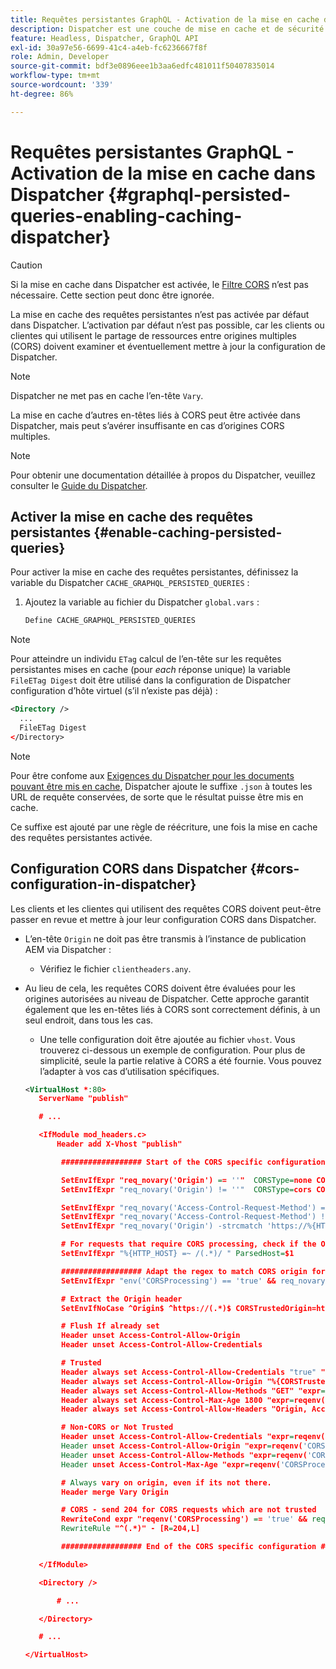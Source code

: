 ```yaml
---
title: Requêtes persistantes GraphQL - Activation de la mise en cache dans Dispatcher
description: Dispatcher est une couche de mise en cache et de sécurité pour les environnements de publication Adobe Experience Manager. Vous pouvez activer la mise en cache des requêtes persistantes dans AEM sans affichage.
feature: Headless, Dispatcher, GraphQL API
exl-id: 30a97e56-6699-41c4-a4eb-fc6236667f8f
role: Admin, Developer
source-git-commit: bdf3e0896eee1b3aa6edfc481011f50407835014
workflow-type: tm+mt
source-wordcount: '339'
ht-degree: 86%

---
```


# Requêtes persistantes GraphQL - Activation de la mise en cache dans Dispatcher {#graphql-persisted-queries-enabling-caching-dispatcher}

>[!CAUTION]
>
>Si la mise en cache dans Dispatcher est activée, le [Filtre CORS](/help/headless/deployment/cross-origin-resource-sharing.md) n’est pas nécessaire. Cette section peut donc être ignorée.

La mise en cache des requêtes persistantes n’est pas activée par défaut dans Dispatcher. L’activation par défaut n’est pas possible, car les clients ou clientes qui utilisent le partage de ressources entre origines multiples (CORS) doivent examiner et éventuellement mettre à jour la configuration de Dispatcher.

>[!NOTE]
>
>Dispatcher ne met pas en cache l’en-tête `Vary`.
>
>La mise en cache d’autres en-têtes liés à CORS peut être activée dans Dispatcher, mais peut s’avérer insuffisante en cas d’origines CORS multiples.

>[!NOTE]
>
>Pour obtenir une documentation détaillée à propos du Dispatcher, veuillez consulter le [Guide du Dispatcher](https://experienceleague.adobe.com/docs/experience-manager-dispatcher/using/dispatcher.html?lang=fr).

## Activer la mise en cache des requêtes persistantes {#enable-caching-persisted-queries}

Pour activer la mise en cache des requêtes persistantes, définissez la variable du Dispatcher `CACHE_GRAPHQL_PERSISTED_QUERIES` :

1. Ajoutez la variable au fichier du Dispatcher `global.vars` :

   ```xml
   Define CACHE_GRAPHQL_PERSISTED_QUERIES
   ```

>[!NOTE]
>
>Pour atteindre un individu `ETag` calcul de l’en-tête sur les requêtes persistantes mises en cache (pour *each* réponse unique) la variable `FileETag Digest` doit être utilisé dans la configuration de Dispatcher configuration d’hôte virtuel (s’il n’existe pas déjà) :
>
>```xml
><Directory />    
>   ...    
>   FileETag Digest
></Directory> 
>```

>[!NOTE]
>
>Pour être confome aux [Exigences du Dispatcher pour les documents pouvant être mis en cache](https://experienceleague.adobe.com/docs/experience-manager-dispatcher/using/troubleshooting/dispatcher-faq.html?lang=fr#how-does-the-dispatcher-return-documents%3F), Dispatcher ajoute le suffixe `.json` à toutes les URL de requête conservées, de sorte que le résultat puisse être mis en cache.
>
>Ce suffixe est ajouté par une règle de réécriture, une fois la mise en cache des requêtes persistantes activée.

## Configuration CORS dans Dispatcher {#cors-configuration-in-dispatcher}

Les clients et les clientes qui utilisent des requêtes CORS doivent peut-être passer en revue et mettre à jour leur configuration CORS dans Dispatcher.

* L’en-tête `Origin` ne doit pas être transmis à l’instance de publication AEM via Dispatcher :
   * Vérifiez le fichier `clientheaders.any`.
* Au lieu de cela, les requêtes CORS doivent être évaluées pour les origines autorisées au niveau de Dispatcher. Cette approche garantit également que les en-têtes liés à CORS sont correctement définis, à un seul endroit, dans tous les cas.
   * Une telle configuration doit être ajoutée au fichier `vhost`. Vous trouverez ci-dessous un exemple de configuration. Pour plus de simplicité, seule la partie relative à CORS a été fournie. Vous pouvez l’adapter à vos cas d’utilisation spécifiques.

  ```xml
  <VirtualHost *:80>
     ServerName "publish"
  
     # ...
  
     <IfModule mod_headers.c>
         Header add X-Vhost "publish"
  
          ################## Start of the CORS specific configuration ##################
  
          SetEnvIfExpr "req_novary('Origin') == ''"  CORSType=none CORSProcessing=false
          SetEnvIfExpr "req_novary('Origin') != ''"  CORSType=cors CORSProcessing=true CORSTrusted=false
  
          SetEnvIfExpr "req_novary('Access-Control-Request-Method') == '' && %{REQUEST_METHOD} == 'OPTIONS' && req_novary('Origin') != ''  " CORSType=invalidpreflight CORSProcessing=false
          SetEnvIfExpr "req_novary('Access-Control-Request-Method') != '' && %{REQUEST_METHOD} == 'OPTIONS' && req_novary('Origin') != ''  " CORSType=preflight CORSProcessing=true CORSTrusted=false
          SetEnvIfExpr "req_novary('Origin') -strcmatch 'https://%{HTTP_HOST}*'"  CORSType=samedomain CORSProcessing=false
  
          # For requests that require CORS processing, check if the Origin can be trusted
          SetEnvIfExpr "%{HTTP_HOST} =~ /(.*)/ " ParsedHost=$1
  
          ################## Adapt the regex to match CORS origin for your environment
          SetEnvIfExpr "env('CORSProcessing') == 'true' && req_novary('Origin') =~ m#(https://.*.your-domain.tld(:\d+)?$)#" CORSTrusted=true
  
          # Extract the Origin header 
          SetEnvIfNoCase ^Origin$ ^https://(.*)$ CORSTrustedOrigin=https://$1
  
          # Flush If already set
          Header unset Access-Control-Allow-Origin
          Header unset Access-Control-Allow-Credentials
  
          # Trusted
          Header always set Access-Control-Allow-Credentials "true" "expr=reqenv('CORSTrusted') == 'true'"
          Header always set Access-Control-Allow-Origin "%{CORSTrustedOrigin}e" "expr=reqenv('CORSTrusted') == 'true'"
          Header always set Access-Control-Allow-Methods "GET" "expr=reqenv('CORSTrusted') == 'true'"
          Header always set Access-Control-Max-Age 1800 "expr=reqenv('CORSTrusted') == 'true'"
          Header always set Access-Control-Allow-Headers "Origin, Accept, X-Requested-With, Content-Type, Access-Control-Request-Method, Access-Control-Request-Headers" "expr=reqenv('CORSTrusted') == 'true'"
  
          # Non-CORS or Not Trusted
          Header unset Access-Control-Allow-Credentials "expr=reqenv('CORSProcessing') == 'false' || reqenv('CORSTrusted') == 'false'"
          Header unset Access-Control-Allow-Origin "expr=reqenv('CORSProcessing') == 'false' || reqenv('CORSTrusted') == 'false'"
          Header unset Access-Control-Allow-Methods "expr=reqenv('CORSProcessing') == 'false' || reqenv('CORSTrusted') == 'false'"
          Header unset Access-Control-Max-Age "expr=reqenv('CORSProcessing') == 'false' || reqenv('CORSTrusted') == 'false'"
  
          # Always vary on origin, even if its not there.
          Header merge Vary Origin
  
          # CORS - send 204 for CORS requests which are not trusted
          RewriteCond expr "reqenv('CORSProcessing') == 'true' && reqenv('CORSTrusted') == 'false'"
          RewriteRule "^(.*)" - [R=204,L]
  
          ################## End of the CORS specific configuration ##################
  
     </IfModule>
  
     <Directory />
  
         # ...
  
     </Directory>
  
     # ...
  
  </VirtualHost>
  ```
